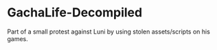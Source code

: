 # GachaLife-Decompiled
Part of a small protest against Luni by using stolen assets/scripts on his games.
